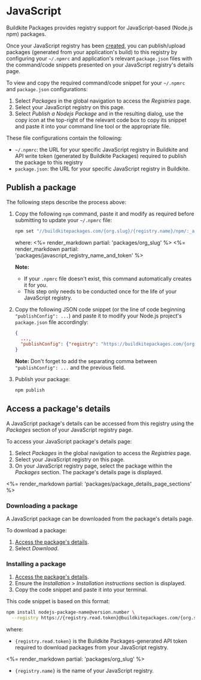 # JavaScript

Buildkite Packages provides registry support for JavaScript-based (Node.js npm) packages.

Once your JavaScript registry has been [created](/docs/packages/manage-registries#create-a-registry), you can publish/upload packages (generated from your application's build) to this registry by configuring your `~/.npmrc` and application's relevant `package.json` files with the command/code snippets presented on your JavaScript registry's details page.

To view and copy the required command/code snippet for your `~/.npmrc` and `package.json` configurations:

1. Select _Packages_ in the global navigation to access the _Registries_ page.
1. Select your JavaScript registry on this page.
1. Select _Publish a Nodejs Package_ and in the resulting dialog, use the copy icon at the top-right of the relevant code box to copy its snippet and paste it into your command line tool or the appropriate file.

These file configurations contain the following:

- `~/.npmrc`: the URL for your specific JavaScript registry in Buildkite and API write token (generated by Buildkite Packages) required to publish the package to this registry
- `package.json`: the URL for your specific JavaScript registry in Buildkite.

## Publish a package

The following steps describe the process above:

1. Copy the following `npm` command, paste it and modify as required before submitting to update your `~/.npmrc` file:

    ```bash
    npm set "//buildkitepackages.com/{org.slug}/{registry.name}/npm/:_authToken" registry-write-token
    ```

    where:
    <%= render_markdown partial: 'packages/org_slug' %>
    <%= render_markdown partial: 'packages/javascript_registry_name_and_token' %>

    **Note:**
    * If your `.npmrc` file doesn't exist, this command automatically creates it for you.
    * This step only needs to be conducted once for the life of your JavaScript registry.

1. Copy the following JSON code snippet (or the line of code beginning `"publishConfig": ...`) and paste it to modify your Node.js project's `package.json` file accordingly:

    ```json
    {
      ...,
      "publishConfig": {"registry": "https://buildkitepackages.com/{org.slug}/{registry.name}/npm/"}
    }
    ```

    **Note:** Don't forget to add the separating comma between `"publishConfig": ...` and the previous field.

1. Publish your package:

    ```bash
    npm publish
    ```

## Access a package's details

A JavaScript package's details can be accessed from this registry using the _Packages_ section of your JavaScript registry page.

To access your JavaScript package's details page:

1. Select _Packages_ in the global navigation to access the _Registries_ page.
1. Select your JavaScript registry on this page.
1. On your JavaScript registry page, select the package within the _Packages_ section. The package's details page is displayed.

<%= render_markdown partial: 'packages/package_details_page_sections' %>

### Downloading a package

A JavaScript package can be downloaded from the package's details page.

To download a package:

1. [Access the package's details](#access-a-packages-details).
1. Select _Download_.

### Installing a package

1. [Access the package's details](#access-a-packages-details).
1. Ensure the _Installation_ > _Installation instructions_ section is displayed.
1. Copy the code snippet and paste it into your terminal.

This code snippet is based on this format:

```bash
npm install nodejs-package-name@version.number \
  --registry https://{registry.read.token}@buildkitepackages.com/{org.slug}/{registry.name}/npm/
```

where:

- `{registry.read.token}` is the Buildkite Packages-generated API token required to download packages from your JavaScript registry.

<%= render_markdown partial: 'packages/org_slug' %>

- `{registry.name}` is the name of your JavaScript registry.
